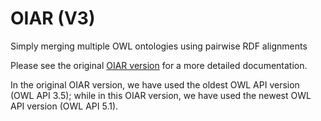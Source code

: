 # OIAR (V3)
Simply merging multiple OWL ontologies using pairwise RDF alignments

Please see the original [OIAR version](https://github.com/inesosman/OIAR) for a more detailed documentation.

In the original OIAR version, we have used the oldest OWL API version (OWL API 3.5); while in this OIAR version, we have used the newest OWL API version (OWL API 5.1).
